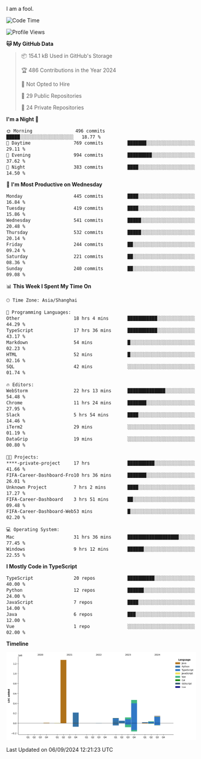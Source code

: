 I am a fool.

<!--START_SECTION:waka-->
![Code Time](http://img.shields.io/badge/Code%20Time-1%2C794%20hrs%2052%20mins-blue)

![Profile Views](http://img.shields.io/badge/Profile%20Views-1-blue)

**🐱 My GitHub Data** 

> 📦 154.1 kB Used in GitHub's Storage 
 > 
> 🏆 486 Contributions in the Year 2024
 > 
> 🚫 Not Opted to Hire
 > 
> 📜 29 Public Repositories 
 > 
> 🔑 24 Private Repositories 
 > 
**I'm a Night 🦉** 

```text
🌞 Morning                496 commits         █████░░░░░░░░░░░░░░░░░░░░   18.77 % 
🌆 Daytime                769 commits         ███████░░░░░░░░░░░░░░░░░░   29.11 % 
🌃 Evening                994 commits         █████████░░░░░░░░░░░░░░░░   37.62 % 
🌙 Night                  383 commits         ████░░░░░░░░░░░░░░░░░░░░░   14.50 % 
```
📅 **I'm Most Productive on Wednesday** 

```text
Monday                   445 commits         ████░░░░░░░░░░░░░░░░░░░░░   16.84 % 
Tuesday                  419 commits         ████░░░░░░░░░░░░░░░░░░░░░   15.86 % 
Wednesday                541 commits         █████░░░░░░░░░░░░░░░░░░░░   20.48 % 
Thursday                 532 commits         █████░░░░░░░░░░░░░░░░░░░░   20.14 % 
Friday                   244 commits         ██░░░░░░░░░░░░░░░░░░░░░░░   09.24 % 
Saturday                 221 commits         ██░░░░░░░░░░░░░░░░░░░░░░░   08.36 % 
Sunday                   240 commits         ██░░░░░░░░░░░░░░░░░░░░░░░   09.08 % 
```


📊 **This Week I Spent My Time On** 

```text
🕑︎ Time Zone: Asia/Shanghai

💬 Programming Languages: 
Other                    18 hrs 4 mins       ███████████░░░░░░░░░░░░░░   44.29 % 
TypeScript               17 hrs 36 mins      ███████████░░░░░░░░░░░░░░   43.17 % 
Markdown                 54 mins             █░░░░░░░░░░░░░░░░░░░░░░░░   02.23 % 
HTML                     52 mins             █░░░░░░░░░░░░░░░░░░░░░░░░   02.16 % 
SQL                      42 mins             ░░░░░░░░░░░░░░░░░░░░░░░░░   01.74 % 

🔥 Editors: 
WebStorm                 22 hrs 13 mins      ██████████████░░░░░░░░░░░   54.48 % 
Chrome                   11 hrs 24 mins      ███████░░░░░░░░░░░░░░░░░░   27.95 % 
Slack                    5 hrs 54 mins       ████░░░░░░░░░░░░░░░░░░░░░   14.46 % 
iTerm2                   29 mins             ░░░░░░░░░░░░░░░░░░░░░░░░░   01.19 % 
DataGrip                 19 mins             ░░░░░░░░░░░░░░░░░░░░░░░░░   00.80 % 

🐱‍💻 Projects: 
****-private-project     17 hrs              ██████████░░░░░░░░░░░░░░░   41.66 % 
FIFA-Career-Dashboard-Fro10 hrs 36 mins      ███████░░░░░░░░░░░░░░░░░░   26.01 % 
Unknown Project          7 hrs 2 mins        ████░░░░░░░░░░░░░░░░░░░░░   17.27 % 
FIFA-Career-Dashboard    3 hrs 51 mins       ██░░░░░░░░░░░░░░░░░░░░░░░   09.48 % 
FIFA-Career-Dashboard-Web53 mins             █░░░░░░░░░░░░░░░░░░░░░░░░   02.20 % 

💻 Operating System: 
Mac                      31 hrs 36 mins      ███████████████████░░░░░░   77.45 % 
Windows                  9 hrs 12 mins       ██████░░░░░░░░░░░░░░░░░░░   22.55 % 
```

**I Mostly Code in TypeScript** 

```text
TypeScript               20 repos            ██████████░░░░░░░░░░░░░░░   40.00 % 
Python                   12 repos            ██████░░░░░░░░░░░░░░░░░░░   24.00 % 
JavaScript               7 repos             ████░░░░░░░░░░░░░░░░░░░░░   14.00 % 
Java                     6 repos             ███░░░░░░░░░░░░░░░░░░░░░░   12.00 % 
Vue                      1 repo              ░░░░░░░░░░░░░░░░░░░░░░░░░   02.00 % 
```



**Timeline**

![Lines of Code chart](https://raw.githubusercontent.com/VeejaLiu/VeejaLiu/master/assets/bar_graph.png)


 Last Updated on 06/09/2024 12:21:23 UTC
<!--END_SECTION:waka-->
